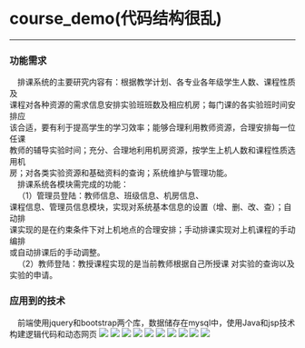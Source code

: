 # course_demo(代码结构很乱)
-------------------------
### 功能需求  
&emsp;排课系统的主要研究内容有：根据教学计划、各专业各年级学生人数、课程性质及  
课程对各种资源的需求信息安排实验班班数及相应机房；每门课的各实验班时间安排应  
该合适，要有利于提高学生的学习效率；能够合理利用教师资源，合理安排每一位任课  
教师的辅导实验时间；充分、合理地利用机房资源，按学生上机人数和课程性质选用机  
房；对各类实验资源和基础资料的查询；系统维护与管理功能。  
&emsp;排课系统各模块需完成的功能：  
&emsp;（1）管理员登陆：教师信息、班级信息、机房信息、  
课程信息、管理员信息模块，实现对系统基本信息的设置（增、删、改、查）；自动排  
课实现的是在约束条件下对上机地点的合理安排；手动排课实现对上机课程的手动编排  
或自动排课后的手动调整。  
&emsp;（2）教师登陆：教授课程实现的是当前教师根据自己所授课	对实验的查询以及  
实验的申请。  
### 应用到的技术  
&emsp;前端使用jquery和bootstrap两个库，数据储存在mysql中，使用Java和jsp技术  
构建逻辑代码和动态网页
![](https://github.com/wenshuojie/course_demo/blob/master/img/sql.PNG)
![](https://github.com/wenshuojie/course_demo/blob/master/img/1.PNG)
![](https://github.com/wenshuojie/course_demo/blob/master/img/2.PNG)
![](https://github.com/wenshuojie/course_demo/blob/master/img/3.PNG)
![](https://github.com/wenshuojie/course_demo/blob/master/img/4.PNG)
![](https://github.com/wenshuojie/course_demo/blob/master/img/5.PNG)
![](https://github.com/wenshuojie/course_demo/blob/master/img/6.PNG)
![](https://github.com/wenshuojie/course_demo/blob/master/img/7.PNG)
![](https://github.com/wenshuojie/course_demo/blob/master/img/8.PNG)
![](https://github.com/wenshuojie/course_demo/blob/master/img/9.PNG)
